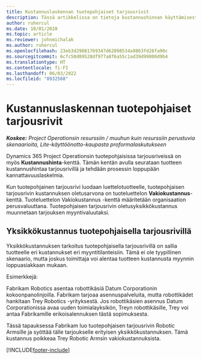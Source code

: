 ```yaml
---
title: Kustannuslaskennan tuotepohjaiset tarjousrivit
description: Tässä artikkelissa on tietoja kustannushinnan käyttämisestä tuotepohjaisella tarjousrivillä.
author: ruhercul
ms.date: 10/01/2020
ms.topic: article
ms.reviewer: johnmichalak
ms.author: ruhercul
ms.openlocfilehash: 23eb3d29081769347d62098534a9863fd28fa90c
ms.sourcegitcommit: 6cfc50d89528df977a8f6a55c1ad39d99800d9b4
ms.translationtype: HT
ms.contentlocale: fi-FI
ms.lasthandoff: 06/03/2022
ms.locfileid: "8932568"
---
```

# <a name="costing-product-based-quote-lines"></a>Kustannuslaskennan tuotepohjaiset tarjousrivit

_**Koskee:** Project Operationsin resurssiin / muuhun kuin resurssiin perustuvia skenaarioita, Lite-käyttöönotto-kaupasta proformalaskutukseen_


Dynamics 365 Project Operationsin tuotepohjaisissa tarjousriveissä on myös **Kustannushinta**-kenttä. Tämän kentän avulla seurataan tuotteen kustannushintaa tarjousrivillä ja tehdään prosessin loppupään kannattavuuslaskelmia.

Kun tuotepohjainen tarjousrivi luodaan luettelotuotteelle, tuotepohjaisen tarjousrivin kustannuksen oletusarvona on tuoteluettelon **Vakiokustannus**-kenttä. Tuoteluettelon Vakiokustannus -kenttä määritetään organisaation perusvaluuttana. Tuotepohjaisen tarjousrivin oletusyksikkökustannus muunnetaan tarjouksen myyntivaluutaksi.

## <a name="unit-cost-on-a-product-based-quote-line"></a>Yksikkökustannus tuotepohjaisella tarjousrivillä

Yksikkökustannuksen tarkoitus tuotepohjaisella tarjousrivillä on sallia tuotteelle eri kustannukset eri myyntitilanteisiin. Tämä ei ole tyypillinen skenaario, mutta joskus toimittaja voi alentaa tuotteen kustannusta myynnin loppuasiakkaan mukaan.

Esimerkkejä:

Fabrikam Robotics asentaa robottikäsiä Datum Corporationin kokoonpanolinjoilla. Fabrikam tarjoaa asennuspalveluita, mutta robottikädet hankitaan Trey Robotics -yrityksestä. Jos robottikäsien asennus Datum Corporationissa avaa uuden toimialayksikön, Treyn robottikäsille, Trey voi antaa Fabrikamille erikoisalennuksen tästä sopimuksesta.

Tässä tapauksessa Fabrikam luo tuotepohjaisen tarjousrivin Robotic Armsille ja syöttää tälle tarjoukselle erityisen yksikkökustannuksen. Tämä kustannus poikkeaa Trey Robotic Armsin vakiokustannuksista.


[!INCLUDE[footer-include](../../includes/footer-banner.md)]